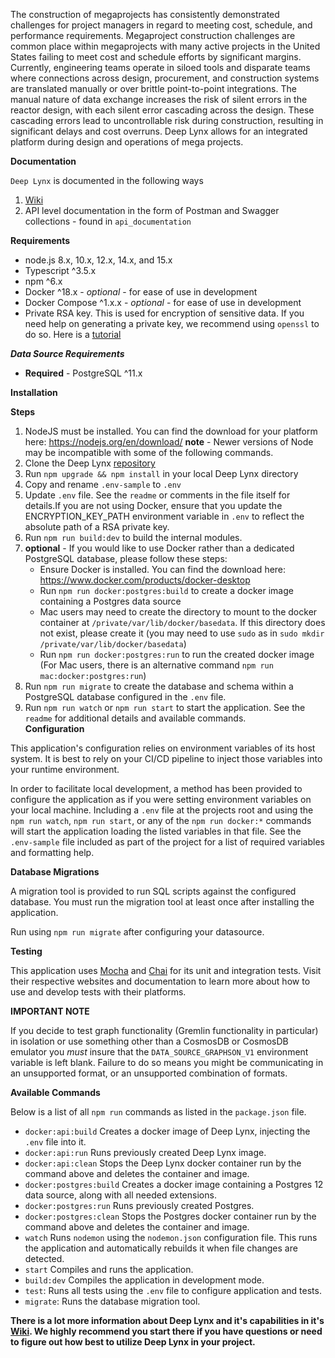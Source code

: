 The construction of megaprojects has consistently demonstrated challenges for project managers in regard to meeting cost, schedule, and performance requirements. Megaproject construction challenges are common place within megaprojects with many active projects in the United States failing to meet cost and schedule efforts by significant margins. Currently, engineering teams operate in siloed tools and disparate teams where connections across design, procurement, and construction systems are translated manually or over brittle point-to-point integrations. The manual nature of data exchange increases the risk of silent errors in the reactor design, with each silent error cascading across the design. These cascading errors lead to uncontrollable risk during construction, resulting in significant delays and cost overruns. Deep Lynx allows for an integrated platform during design and operations of mega projects.

**Documentation**

`Deep Lynx` is documented in the following ways

1. [Wiki](https://github.com/idaholab/Deep-Lynx/wiki)
2. API level documentation in the form of Postman and Swagger collections - found in `api_documentation`

**Requirements**

- node.js  8.x, 10.x, 12.x, 14.x, and 15.x
- Typescript ^3.5.x
- npm ^6.x
- Docker ^18.x - *optional* - for ease of use in development
- Docker Compose ^1.x.x - *optional* - for ease of use in development
- Private RSA key. This is used for encryption of sensitive data. If you need help on generating a private key, we recommend using `openssl` to do so. Here is a [tutorial](https://www.scottbrady91.com/OpenSSL/Creating-RSA-Keys-using-OpenSSL)

***Data Source Requirements***

- **Required** - PostgreSQL ^11.x 

**Installation**

**Steps**

1. NodeJS must be installed. You can find the download for your platform here: https://nodejs.org/en/download/ **note** - Newer versions of Node may be incompatible with some of the following commands.
2. Clone the Deep Lynx [repository](https://github.com/idaholab/Deep-Lynx)
3. Run `npm upgrade && npm install` in your local Deep Lynx directory
4. Copy and rename `.env-sample` to `.env`
5. Update `.env` file. See the `readme` or comments in the file itself for details.If you are not using Docker, ensure that you update the ENCRYPTION_KEY_PATH environment variable in `.env` to reflect the absolute path of a RSA private key.
6. Run `npm run build:dev` to build the internal modules.
7. **optional** - If you would like to use Docker rather than a dedicated PostgreSQL database, please follow these steps:
   - Ensure Docker is installed. You can find the download here: https://www.docker.com/products/docker-desktop
   - Run `npm run docker:postgres:build` to create a docker image containing a Postgres data source
   - Mac users may need to create the directory to mount to the docker container at `/private/var/lib/docker/basedata`. If this directory does not exist, please create it (you may need to use `sudo` as in `sudo mkdir /private/var/lib/docker/basedata`)
   - Run `npm run docker:postgres:run` to run the created docker image (For Mac users, there is an alternative command `npm run mac:docker:postgres:run`)
8. Run `npm run migrate` to create the database and schema within a PostgreSQL database configured in the `.env` file.
9. Run `npm run watch` or `npm run start` to start the application. See the `readme` for additional details and available commands.  
**Configuration**

This application's configuration relies on environment variables of its host system. It is best to rely on your CI/CD pipeline to inject those variables into your runtime environment.

In order to facilitate local development, a method has been provided to configure the application as if you were setting environment variables on your local machine. Including a `.env` file at the projects root and using the `npm run watch`, `npm run start`, or any of the `npm run docker:*` commands will start the application loading the listed variables in that file. See the `.env-sample` file included as part of the project for a list of required variables and formatting help.

**Database Migrations**

A migration tool is provided to run SQL scripts against the configured database. You must run the migration tool at least once after installing the application. 

Run using `npm run migrate` after configuring your datasource.

**Testing**

This application uses [Mocha](https://mochajs.org/) and [Chai](https://www.chaijs.com/) for its unit and integration tests. Visit their respective websites and documentation to learn more about how to use and develop tests with their platforms.

**IMPORTANT NOTE**

If you decide to test graph functionality (Gremlin functionality in particular) in isolation or use something other than a CosmosDB or CosmosDB emulator you _must_ insure that the `DATA_SOURCE_GRAPHSON_V1` environment variable is left blank. Failure to do so means you might be communicating in an unsupported format, or an unsupported combination of formats.


**Available Commands**

Below is a list of all `npm run` commands as listed in the `package.json` file.

- `docker:api:build` Creates a docker image of Deep Lynx, injecting the `.env` file into it.
- `docker:api:run` Runs previously created Deep Lynx image.
- `docker:api:clean` Stops the Deep Lynx docker container run by the command above and deletes the container and image.
- `docker:postgres:build` Creates a docker image containing a Postgres 12 data source, along with all needed extensions.
- `docker:postgres:run` Runs previously created Postgres.
- `docker:postgres:clean` Stops the Postgres docker container run by the command above and deletes the container and image.
- `watch` Runs `nodemon` using the `nodemon.json` configuration file. This runs the application and automatically rebuilds it when file changes are detected.
- `start` Compiles and runs the application.
- `build:dev` Compiles the application in development mode.
- `test`: Runs all tests using the `.env` file to configure application and tests.
- `migrate`: Runs the database migration tool.


**There is a lot more information about Deep Lynx and it's capabilities in it's [Wiki](https://github.com/idaholab/Deep-Lynx/wiki). We highly recommend you start there if you have questions or need to figure out how best to utilize Deep Lynx in your project.**
